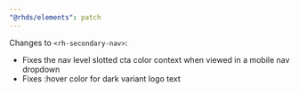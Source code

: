 ```yaml
---
"@rhds/elements": patch
---
```


Changes to `<rh-secondary-nav>`:
 - Fixes the nav level slotted cta color context when viewed in a mobile nav dropdown
 - Fixes :hover color for dark variant logo text

